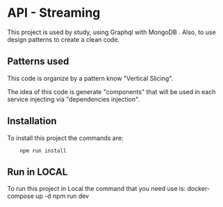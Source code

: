 # API - Streaming

This project is used by study, using Graphql with MongoDB . Also, to use design patterns to create a clean code.

## Patterns used

This code is organize by a pattern know "Vertical Slicing".

The idea of this code is generate "components" that will be used in each service injecting via "dependencies injection".

## Installation

To install this project the commands are:

        npm run install

## Run in LOCAL

To run this project in Local the command that you need use is:
        docker-compose up -d
        npm run dev


